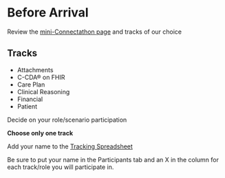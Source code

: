 Before Arrival
==============

Review the [mini-Connectathon page](http://wiki.hl7.org/index.php?title=Value-Based_Care_FHIR_Mini-Connectathon_201704) and tracks of our choice


Tracks
------

- Attachments
- C-CDA® on FHIR
- Care Plan
- Clinical Reasoning
- Financial
- Patient 


Decide on your role/scenario participation

**Choose only one track**

Add your name to the [Tracking Spreadsheet](https://docs.google.com/spreadsheets/d/1bjB9nCw4-HWozAwuk5mqemwX3UfaZqFUmogQnvYMUq8/) 

Be sure to put your name in the Participants tab and an X in the column for each track/role 
you will participate in. 
